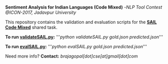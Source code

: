 **Sentiment Analysis for Indian Languages (Code Mixed)**
   -_NLP Tool Contest @ICON-2017, Jadavpur University_



This repository contains the validation and evaluation scripts for the **[SAIL Code Mixed](https://brajagopalcse.github.io/SAIL_CodeMixed-ICON-2017/)** shared task. 


**To run [validateSAIL.py](./validateSAIL.py):**
'''_python validateSAIL.py gold.json predicted.json_'''


**To run [evalSAIL.py](./evalSAIL.py):**
'''_python evalSAIL.py gold.json predicted.json_'''


Need more info?
**Contact:** _brajagopal[dot]cse[at]gmail[dot]com_
